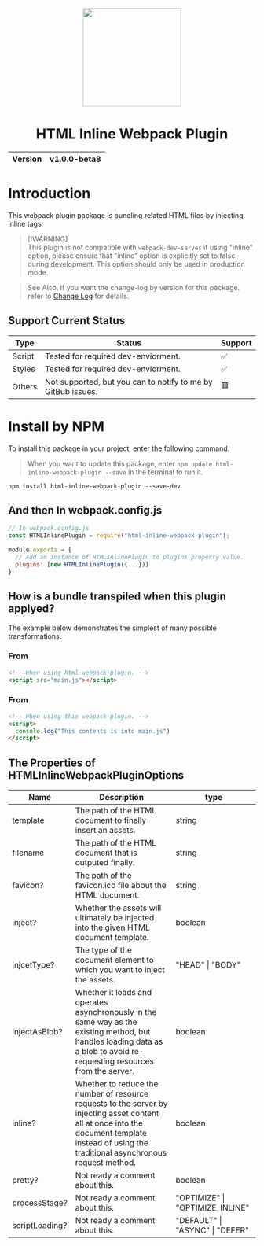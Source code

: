 <div align="center">
  <img width="200px" src="https://github.com/user-attachments/assets/67559b48-8749-4ce8-b4b6-9d5505e0556e">
  <h1>HTML Inline Webpack Plugin</h1>
  <table>
        <thead>
          <tr>
            <th>Version</th>
            <th>v1.0.0-beta8</th>
          </tr>
        </tbody>
    </table>
</div>

# Introduction
This webpack plugin package is bundling related HTML files by injecting inline tags.

> [!WARNING]<br>
> This plugin is not compatible with `webpack-dev-server` if using "inline" option, please ensure that "inline" option is explicitly set to false during development. This option should only be used in production mode.

> See Also, If you want the change-log by version for this package. refer to [Change Log](CHANGELOG.md) for details.

## Support Current Status
| Type | Status | Support |
| ---- | ------ | ------- |
| Script | Tested for required dev-enviorment. | ✅ |
| Styles | Tested for required dev-enviorment. | ✅ |
| Others | Not supported, but you can to notify to me by GitBub issues. | 🟥 |

# Install by NPM
To install this package in your project, enter the following command.

> When you want to update this package, enter `npm update html-inline-webpack-plugin --save` in the terminal to run it.

```
npm install html-inline-webpack-plugin --save-dev
```

## And then In webpack.config.js
```cjs
// In webpack.config.js
const HTMLInlinePlugin = require("html-inline-webpack-plugin");

module.exports = {
  // Add an instance of HTMLInlinePlugin to plugins property value.
  plugins: [new HTMLInlinePlugin({...})]
}
```

## How is a bundle transpiled when this plugin applyed?
The example below demonstrates the simplest of many possible transformations.

### From
```html
<!-- When using html-webpack-plugin. -->
<script src="main.js"></script>
```

### From
```html
<!-- When using this webpack plugin. -->
<script>
  console.log("This contents is into main.js")
</script>
```

## The Properties of HTMLInlineWebpackPluginOptions

| Name | Description | type |
| ---- | ----------- | ---- |
| template | The path of the HTML document to finally insert an assets. | string |
| filename | The path of the HTML document that is outputed finally. | string |
| favicon? | The path of the favicon.ico file about the HTML document. | string |
| inject? | Whether the assets will ultimately be injected into the given HTML document template. | boolean |
| injcetType? | The type of the document element to which you want to inject the assets. | "HEAD" \| "BODY" |
| injectAsBlob? | Whether it loads and operates asynchronously in the same way as the existing method, but handles loading data as a blob to avoid re-requesting resources from the server. | boolean |
| inline? | Whether to reduce the number of resource requests to the server by injecting asset content all at once into the document template instead of using the traditional asynchronous request method. | boolean |
| pretty? | Not ready a comment about this. | boolean |
| processStage? | Not ready a comment about this. | "OPTIMIZE" \| "OPTIMIZE_INLINE" |
| scriptLoading? | Not ready a comment about this. | "DEFAULT" \| "ASYNC" \| "DEFER" |
